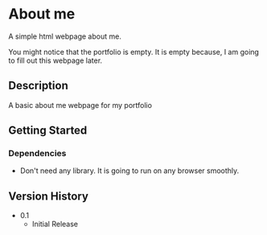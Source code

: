 # About me

A simple html webpage about me.

You might notice that the portfolio is empty. It is empty because, I am going to fill out this webpage later.

## Description

A basic about me webpage for my portfolio

## Getting Started

### Dependencies

- Don't need any library. It is going to run on any browser smoothly.

## Version History

- 0.1
  - Initial Release
